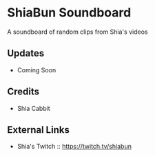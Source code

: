 ShiaBun Soundboard
=========

A soundboard of random clips from Shia's videos

## Updates
-  Coming Soon

## Credits
- Shia Cabbit


## External Links
-  Shia's Twitch :: https://twitch.tv/shiabun
